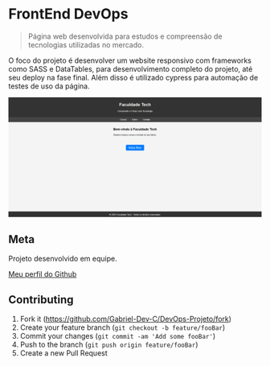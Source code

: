 # FrontEnd DevOps

> Página web desenvolvida para estudos e compreensão de tecnologias utilizadas no mercado.

O foco do projeto é desenvolver um website responsivo com frameworks como SASS e DataTables, para desenvolvimento completo do projeto, até seu deploy na fase final. Além disso é utilizado cypress para automação de testes de uso da página.


<p align="center">
<img src="./src/images/capa-readme.png" alt="Protótipo do projeto.">
</p>

## Meta

Projeto desenvolvido em equipe.

[Meu perfil do Github](https://github.com/Gabriel-Dev-C/)

## Contributing

1. Fork it (<https://github.com/Gabriel-Dev-C/DevOps-Projeto/fork>)
2. Create your feature branch (`git checkout -b feature/fooBar`)
3. Commit your changes (`git commit -am 'Add some fooBar'`)
4. Push to the branch (`git push origin feature/fooBar`)
5. Create a new Pull Request
